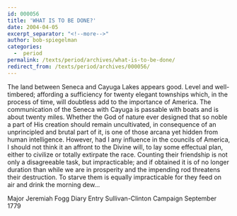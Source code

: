 ```yaml
---
id: 000056
title: 'WHAT IS TO BE DONE?'
date: 2004-04-05
excerpt_separator: "<!--more-->"
author: bob-spiegelman
categories:
  -  period
permalink: /texts/period/archives/what-is-to-be-done/
redirect_from: /texts/period/archives/000056/
---
```


The land between Seneca and Cayuga Lakes appears good. Level and well-timbered; affording a sufficiency for twenty elegant townships which, in the process of time, will doubtless add to the importance of America. The communication of the Seneca with Cayuga is passable with boats and is about twenty miles. Whether the God of nature ever designed that so noble a part of His creation should remain uncultivated, in consequence of an unprincipled and brutal part of it, is one of those arcana yet hidden from human intelligence. However, had I any influence in the councils of America, I should not think it an affront to the Divine will, to lay some effectual plan, either to civilize or totally extirpate the race. Counting their friendship is not only a disagreeable task, but impracticable; and if obtained it is of no longer duration than while we are in prosperity and the impending rod threatens their destruction. To starve them is equally impracticable for they feed on air and drink the morning dew...

Major Jeremiah Fogg
Diary Entry
Sullivan-Clinton Campaign
September 1779
